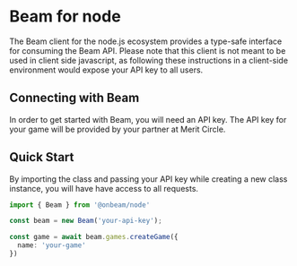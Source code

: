 # Beam for node
The Beam client for the node.js ecosystem provides a type-safe interface for consuming the Beam API. Please note that this client is not meant to be used in client side javascript, as following these instructions in a client-side environment would expose your API key to all users.

## Connecting with Beam
In order to get started with Beam, you will need an API key. The API key for your game will be provided by your partner at Merit Circle.

## Quick Start
By importing the class and passing your API key while creating a new class instance, you will have have access to all requests.


```typescript
import { Beam } from '@onbeam/node'

const beam = new Beam('your-api-key');

const game = await beam.games.createGame({
  name: 'your-game'
})
```